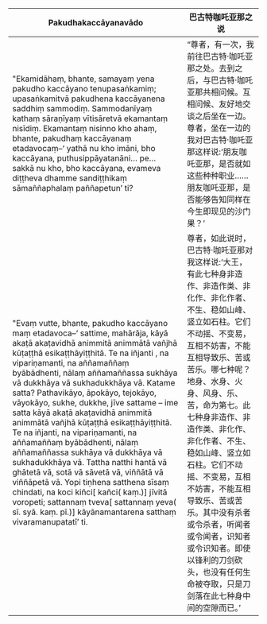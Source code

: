 Pakudhakaccāyanavādo|巴古特咖吒亚那之说
--------- | -------------
"Ekamidāhaṃ, bhante, samayaṃ yena pakudho kaccāyano tenupasaṅkamiṃ; upasaṅkamitvā pakudhena kaccāyanena saddhiṃ sammodiṃ. Sammodanīyaṃ kathaṃ sāraṇīyaṃ vītisāretvā ekamantaṃ nisīdiṃ. Ekamantaṃ nisinno kho ahaṃ, bhante, pakudhaṃ kaccāyanaṃ etadavocaṃ–‘ yathā nu kho imāni, bho kaccāyana, puthusippāyatanāni… pe… sakkā nu kho, bho kaccāyana, evameva diṭṭheva dhamme sandiṭṭhikaṃ sāmaññaphalaṃ paññapetun’ ti?|“尊者，有一次，我前往巴古特·咖吒亚那之处。去到之后，与巴古特·咖吒亚那共相问候。互相问候、友好地交谈之后坐在一边。尊者，坐在一边的我对巴古特·咖吒亚那这样说:‘朋友咖吒亚那，是否就如这些种种职业……朋友咖吒亚那，是否能够告知同样在今生即现见的沙门果？’
"Evaṃ vutte, bhante, pakudho kaccāyano maṃ etadavoca–‘ sattime, mahārāja, kāyā akaṭā akaṭavidhā animmitā animmātā vañjhā kūṭaṭṭhā esikaṭṭhāyiṭṭhitā. Te na iñjanti , na vipariṇamanti, na aññamaññaṃ byābādhenti, nālaṃ aññamaññassa sukhāya vā dukkhāya vā sukhadukkhāya vā. Katame satta? Pathavikāyo, āpokāyo, tejokāyo, vāyokāyo, sukhe, dukkhe, jīve sattame – ime satta kāyā akaṭā akaṭavidhā animmitā animmātā vañjhā kūṭaṭṭhā esikaṭṭhāyiṭṭhitā. Te na iñjanti, na vipariṇamanti, na aññamaññaṃ byābādhenti, nālaṃ aññamaññassa sukhāya vā dukkhāya vā sukhadukkhāya vā. Tattha natthi hantā vā ghātetā vā, sotā vā sāvetā vā, viññātā vā viññāpetā vā. Yopi tiṇhena satthena sīsaṃ chindati, na koci kiñci[ kañci( kaṃ.)] jīvitā voropeti; sattannaṃ tveva[ sattannaṃ yeva( sī. syā. kaṃ. pī.)] kāyānamantarena satthaṃ vivaramanupatatī’ ti.|尊者，如此说时，巴古特·咖吒亚那对我这样说:‘大王，有此七种身非造作、非造作类、非化作、非化作者、不生、稳如山峰、竖立如石柱。它们不动摇、不变易，互相不妨害，不能互相导致乐、苦或苦乐。哪七种呢？地身、水身、火身、风身、乐、苦，命为第七。此七种身非造作、非造作类、非化作、非化作者、不生、稳如山峰、竖立如石柱。它们不动摇、不变易，互相不妨害，不能互相导致乐、苦或苦乐。其中没有杀者或令杀者，听闻者或令闻者，识知者或令识知者。即使以锋利的刀剑砍头，也没有任何生命被夺取，只是刀剑落在此七种身中间的空隙而已。’